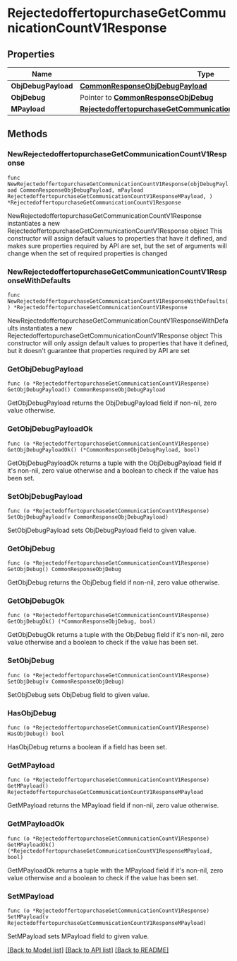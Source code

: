 # RejectedoffertopurchaseGetCommunicationCountV1Response

## Properties

Name | Type | Description | Notes
------------ | ------------- | ------------- | -------------
**ObjDebugPayload** | [**CommonResponseObjDebugPayload**](CommonResponseObjDebugPayload.md) |  | 
**ObjDebug** | Pointer to [**CommonResponseObjDebug**](CommonResponseObjDebug.md) |  | [optional] 
**MPayload** | [**RejectedoffertopurchaseGetCommunicationCountV1ResponseMPayload**](RejectedoffertopurchaseGetCommunicationCountV1ResponseMPayload.md) |  | 

## Methods

### NewRejectedoffertopurchaseGetCommunicationCountV1Response

`func NewRejectedoffertopurchaseGetCommunicationCountV1Response(objDebugPayload CommonResponseObjDebugPayload, mPayload RejectedoffertopurchaseGetCommunicationCountV1ResponseMPayload, ) *RejectedoffertopurchaseGetCommunicationCountV1Response`

NewRejectedoffertopurchaseGetCommunicationCountV1Response instantiates a new RejectedoffertopurchaseGetCommunicationCountV1Response object
This constructor will assign default values to properties that have it defined,
and makes sure properties required by API are set, but the set of arguments
will change when the set of required properties is changed

### NewRejectedoffertopurchaseGetCommunicationCountV1ResponseWithDefaults

`func NewRejectedoffertopurchaseGetCommunicationCountV1ResponseWithDefaults() *RejectedoffertopurchaseGetCommunicationCountV1Response`

NewRejectedoffertopurchaseGetCommunicationCountV1ResponseWithDefaults instantiates a new RejectedoffertopurchaseGetCommunicationCountV1Response object
This constructor will only assign default values to properties that have it defined,
but it doesn't guarantee that properties required by API are set

### GetObjDebugPayload

`func (o *RejectedoffertopurchaseGetCommunicationCountV1Response) GetObjDebugPayload() CommonResponseObjDebugPayload`

GetObjDebugPayload returns the ObjDebugPayload field if non-nil, zero value otherwise.

### GetObjDebugPayloadOk

`func (o *RejectedoffertopurchaseGetCommunicationCountV1Response) GetObjDebugPayloadOk() (*CommonResponseObjDebugPayload, bool)`

GetObjDebugPayloadOk returns a tuple with the ObjDebugPayload field if it's non-nil, zero value otherwise
and a boolean to check if the value has been set.

### SetObjDebugPayload

`func (o *RejectedoffertopurchaseGetCommunicationCountV1Response) SetObjDebugPayload(v CommonResponseObjDebugPayload)`

SetObjDebugPayload sets ObjDebugPayload field to given value.


### GetObjDebug

`func (o *RejectedoffertopurchaseGetCommunicationCountV1Response) GetObjDebug() CommonResponseObjDebug`

GetObjDebug returns the ObjDebug field if non-nil, zero value otherwise.

### GetObjDebugOk

`func (o *RejectedoffertopurchaseGetCommunicationCountV1Response) GetObjDebugOk() (*CommonResponseObjDebug, bool)`

GetObjDebugOk returns a tuple with the ObjDebug field if it's non-nil, zero value otherwise
and a boolean to check if the value has been set.

### SetObjDebug

`func (o *RejectedoffertopurchaseGetCommunicationCountV1Response) SetObjDebug(v CommonResponseObjDebug)`

SetObjDebug sets ObjDebug field to given value.

### HasObjDebug

`func (o *RejectedoffertopurchaseGetCommunicationCountV1Response) HasObjDebug() bool`

HasObjDebug returns a boolean if a field has been set.

### GetMPayload

`func (o *RejectedoffertopurchaseGetCommunicationCountV1Response) GetMPayload() RejectedoffertopurchaseGetCommunicationCountV1ResponseMPayload`

GetMPayload returns the MPayload field if non-nil, zero value otherwise.

### GetMPayloadOk

`func (o *RejectedoffertopurchaseGetCommunicationCountV1Response) GetMPayloadOk() (*RejectedoffertopurchaseGetCommunicationCountV1ResponseMPayload, bool)`

GetMPayloadOk returns a tuple with the MPayload field if it's non-nil, zero value otherwise
and a boolean to check if the value has been set.

### SetMPayload

`func (o *RejectedoffertopurchaseGetCommunicationCountV1Response) SetMPayload(v RejectedoffertopurchaseGetCommunicationCountV1ResponseMPayload)`

SetMPayload sets MPayload field to given value.



[[Back to Model list]](../README.md#documentation-for-models) [[Back to API list]](../README.md#documentation-for-api-endpoints) [[Back to README]](../README.md)


